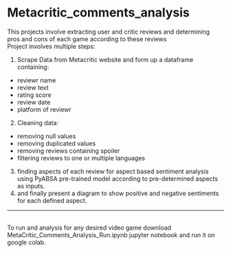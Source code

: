 # Metacritic_comments_analysis
This projects involve extracting user and critic reviews and determining pros and cons of each game according to these reviews<br>
Project involves multiple steps:<br>
1. Scrape Data from Metacritic website and form up a dataframe containing: <br>
- reviewr name<br>
- review text<br>
- rating score<br>
- review date<br>
- platform of reviewr<br>
2. Cleaning data:<br>
- removing null values
- removing duplicated values
- removing reviews containing spoiler
- filtering reviews to one or multiple languages
3. finding aspects of each review for aspect based sentiment analysis using PyABSA pre-trained model according to pre-determined aspects as inputs.
4. and finally present a diagram to show positive and negative sentiments for each defined aspect.

--------------------------------------------------------------------------------------------------------------------------------
<br>
To run and analysis for any desired video game download MetaCritic_Comments_Analysis_Run.ipynb jupyter notebook and run it on google colab.

